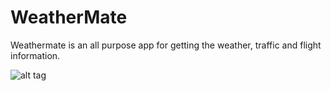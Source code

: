 WeatherMate
===========

Weathermate is an all purpose app for getting the weather, traffic and flight information.

![alt tag](https://lh6.ggpht.com/IgBjjRH9eNLSBbPYbx1J-Z7L3LNhPAN3KB5tBCX5zixfPP-1KsQ9QKnxpKzxtE4gMxM=h900-rw)
